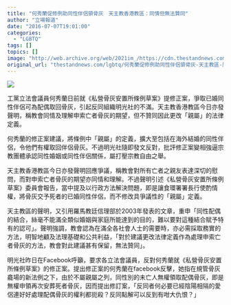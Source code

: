 ```yaml
---
title: "何秀蘭促修例助同性伴侶領骨灰　天主教香港教區：同情但無法贊同"
author: "立場報道"
date: "2016-07-07T19:01:00"
categories:
  - "LGBTQ"
tags: []
topics: []
image: "http://web.archive.org/web/2021im_/https://cdn.thestandnews.com/media/photos/cache/ho-10_BdxDG_1200x0.png"
original_url: "thestandnews.com/lgbtq/何秀蘭促修例助同性伴侶領骨灰-天主教區-同情但無法贊同"
---
```

![](http://web.archive.org/web/2021im_/https://cdn.thestandnews.com/media/photos/cache/ho-10_BdxDG_1200x0.png)

工黨立法會議員何秀蘭日前就《私營骨灰安置所條例草案》提修正案，爭取已婚同性伴侶可為配偶取回骨灰，引起反同組織明光社的不滿。天主教香港教區今日亦發聲明，稱教會同情及理解申索亡者骨灰的期望，但不贊同因此更改「親屬」的法律定義。

何秀蘭的修正案建議，將條例中「親屬」的定義，擴大至包括在海外結婚的同性伴侶，令他們有權取回伴侶骨灰。不過明光社隨即發文反對，批評修正案變相強逼宗教團體承認同性婚姻或同性伴侶關係，屬打壓宗教自由之舉。

天主教香港教區今日亦發聲明回應爭議，稱教會對所有亡者之親友表達深切的慰問，而對申索亡者骨灰的期望亦同情和理解。不過聲明引述《私營骨灰安置所條例草案》委員會報告，當中提及以行政方法解決問題，即是讓食環署署長行使酌情權，將骨灰交予死者的已婚同性伴侶，而不修改具爭議性的「親屬」定義。

天主教區的聲明，又引用羅馬教廷信理部於2003年發表的文章，重申「同性配偶的結合，絲毫不能滿全類似婚姻與家庭所能達到的目的，難以要對這種結合賦予特有的認可」。聲明強調，教會認為在滿全各社會人士的需要時，亦必需採取務實的方法，明智地顧及法理基礎和公共利益，「對於建議更改法律定義作為處理申索亡者骨灰的方法，教會對此建議甚有保留，無法贊同」。

明光社昨日在Facebook呼籲，要求各立法會議員，反對何秀蘭就《私營骨灰安置所條例草案》的修正案。提出修正案的何秀蘭在facebook反擊，她指在規管骨灰龕場的新法例之下，由於不屬親屬之列，同性別的未亡人無權領取配偶骨灰，即是無權申領再次安葬死者骨灰，因而提出修訂案，「反同者何必要已經陰陽相隔的愛侶連好好處理配偶骨灰的權利都扼殺？反同點解可以反到有咁大仇恨？」